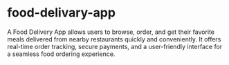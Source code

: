 # food-delivary-app
A Food Delivery App allows users to browse, order, and get their favorite meals delivered from nearby restaurants quickly and conveniently. It offers real-time order tracking, secure payments, and a user-friendly interface for a seamless food ordering experience.
